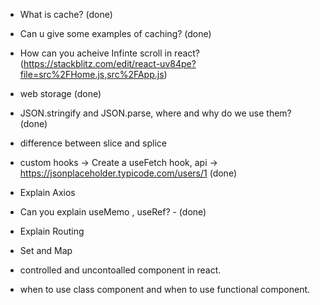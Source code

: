 - What is cache? (done)
- Can u give some examples of caching? (done)
- How can you acheive Infinte scroll in react? (https://stackblitz.com/edit/react-uv84pe?file=src%2FHome.js,src%2FApp.js)
- web storage (done)
- JSON.stringify and JSON.parse, where and why do we use them? (done)
- difference between slice and splice
- custom hooks → Create a useFetch hook, api → https://jsonplaceholder.typicode.com/users/1 (done)
- Explain Axios
- Can you explain useMemo , useRef? - (done)
- Explain Routing
- Set and Map

- controlled and uncontoalled component in react.

- when to use class component and when to use functional component.
